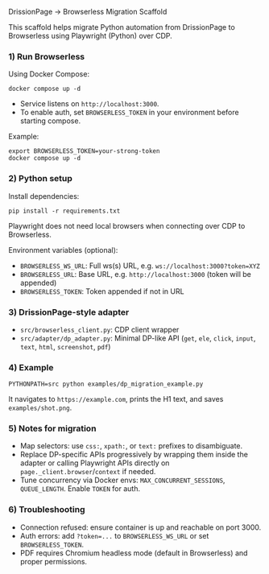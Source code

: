 DrissionPage -> Browserless Migration Scaffold

This scaffold helps migrate Python automation from DrissionPage to Browserless using Playwright (Python) over CDP.

### 1) Run Browserless

Using Docker Compose:

```
docker compose up -d
```

- Service listens on `http://localhost:3000`.
- To enable auth, set `BROWSERLESS_TOKEN` in your environment before starting compose.

Example:

```
export BROWSERLESS_TOKEN=your-strong-token
docker compose up -d
```

### 2) Python setup

Install dependencies:

```
pip install -r requirements.txt
```

Playwright does not need local browsers when connecting over CDP to Browserless.

Environment variables (optional):
- `BROWSERLESS_WS_URL`: Full ws(s) URL, e.g. `ws://localhost:3000?token=XYZ`
- `BROWSERLESS_URL`: Base URL, e.g. `http://localhost:3000` (token will be appended)
- `BROWSERLESS_TOKEN`: Token appended if not in URL

### 3) DrissionPage-style adapter

- `src/browserless_client.py`: CDP client wrapper
- `src/adapter/dp_adapter.py`: Minimal DP-like API (`get`, `ele`, `click`, `input`, `text`, `html`, `screenshot`, `pdf`)

### 4) Example

```
PYTHONPATH=src python examples/dp_migration_example.py
```

It navigates to `https://example.com`, prints the H1 text, and saves `examples/shot.png`.

### 5) Notes for migration

- Map selectors: use `css:`, `xpath:`, or `text:` prefixes to disambiguate.
- Replace DP-specific APIs progressively by wrapping them inside the adapter or calling Playwright APIs directly on `page._client.browser`/`context` if needed.
- Tune concurrency via Docker envs: `MAX_CONCURRENT_SESSIONS`, `QUEUE_LENGTH`. Enable `TOKEN` for auth.

### 6) Troubleshooting

- Connection refused: ensure container is up and reachable on port 3000.
- Auth errors: add `?token=...` to `BROWSERLESS_WS_URL` or set `BROWSERLESS_TOKEN`.
- PDF requires Chromium headless mode (default in Browserless) and proper permissions.
